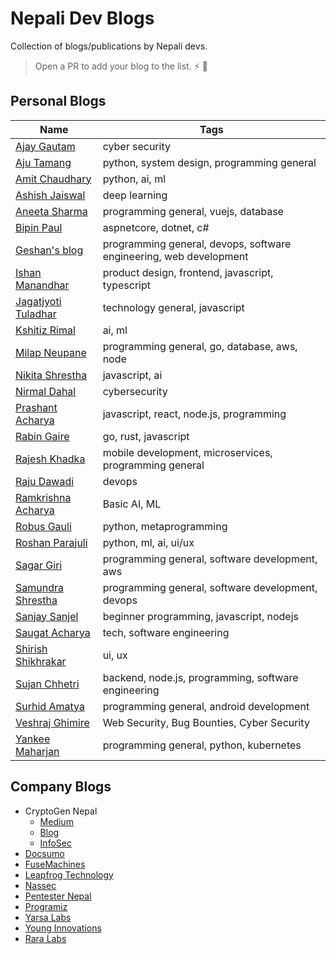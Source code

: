 # Nepali Dev Blogs

Collection of blogs/publications by Nepali devs.

> Open a PR to add your blog to the list. :zap: :rocket:

## Personal Blogs

Name | Tags
------------ | -------------
[Ajay Gautam](https://medium.com/@evilboyajay) | cyber security
[Aju Tamang](https://www.csaju.com) | python, system design, programming general
[Amit Chaudhary](https://amitness.com/) | python, ai, ml
[Ashish Jaiswal](https://jashish.com.np/blog/) | deep learning
[Aneeta Sharma](https://medium.com/@anaida07) | programming general, vuejs, database
[Bipin Paul](https://bipinpaul.com/) | aspnetcore, dotnet, c#
[Geshan's blog](https://geshan.com.np/posts/1/) | programming general, devops, software engineering, web development
[Ishan Manandhar](https://medium.com/@ishan02016) | product design, frontend, javascript, typescript
[Jagatjyoti Tuladhar](https://medium.com/@jagatjyoti.1si13cs040) | technology general, javascript
[Kshitiz Rimal](https://medium.com/@kshitizrimal) | ai, ml
[Milap Neupane](https://milapneupane.com.np/) | programming general, go, database, aws, node
[Nikita Shrestha](https://sthaniki.medium.com/) | javascript, ai
[Nirmal Dahal](https://nirmaldahal.com.np/#latestnews) | cybersecurity
[Prashant Acharya](https://medium.com/@prashaantacharya) | javascript, react, node.js, programming
[Rabin Gaire](https://medium.com/@rabin_gaire) | go, rust, javascript
[Rajesh Khadka](https://medium.com/@rajesh_khadka) | mobile development, microservices, programming general
[Raju Dawadi](https://medium.com/@dwdraju) | devops
[Ramkrishna Acharya](https://q-viper.github.io) | Basic AI, ML
[Robus Gauli](https://medium.com/@robusgauli) | python, metaprogramming
[Roshan Parajuli](https://blogs.roshanparajuli.com.np/) | python, ml, ai, ui/ux
[Sagar Giri](https://girisagar46.github.io/) | programming general, software development, aws
[Samundra Shrestha](https://www.samundra.com.np/) | programming general, software development, devops
[Sanjay Sanjel](https://dev.to/nepalilab) | beginner programming, javascript, nodejs
[Saugat Acharya](https://theboring.dev) | tech, software engineering
[Shirish Shikhrakar](https://ux360.design/) | ui, ux
[Sujan Chhetri](https://sujanchhetri.dev/blog) | backend, node.js, programming, software engineering
[Surhid Amatya](https://medium.com/@surhid.amatya) | programming general, android development
[Veshraj Ghimire](https://veshraj77.medium.com/) | Web Security, Bug Bounties, Cyber Security
[Yankee Maharjan](https://yankeexe.medium.com/) | programming general, python, kubernetes

## Company Blogs

- CryptoGen Nepal
   - [Medium](https://medium.com/cryptogennepal)
   - [Blog](https://blog.cryptogennepal.com/)
   - [InfoSec](https://infosec.cryptogennepal.com/)
- [Docsumo](https://www.docsumo.com/blog)
- [FuseMachines](https://insights.fusemachines.com/category/blog/)
- [Leapfrog Technology](https://lftechnology.com/blog)
- [Nassec](https://medium.com/nassec-cybersecurity-writeups)
- [Pentester Nepal](https://medium.com/pentesternepal/)
- [Programiz](https://www.programiz.com/blog/)
- [Yarsa Labs](https://blog.yarsalabs.com/)
- [Young Innovations](https://blog.yipl.com.np/)
- [Rara Labs](https://medium.com/@raralabs)
